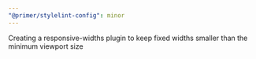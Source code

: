 ```yaml
---
"@primer/stylelint-config": minor
---
```


Creating a responsive-widths plugin to keep fixed widths smaller than the minimum viewport size
